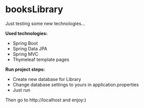 # booksLibrary
Just testing some new technologies...

**Used technologies:**
* Spring Boot
* Spring Data JPA
* Spring MVC
* Thymeleaf template pages

**Run project steps:**
* Create new database for Library
* Change database settings to yours in application.properties
* Just run

Then go to http://localhost and enjoy:)
